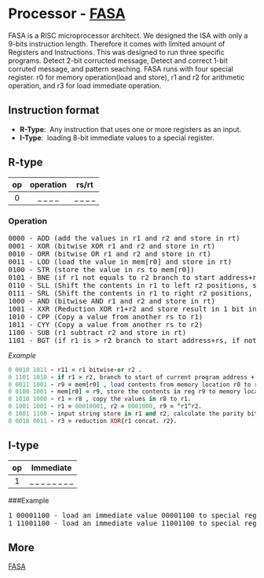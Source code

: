 # Processor - [FASA](https://docs.google.com/document/d/1YYZlfPYRjftxfdg3hMG-gS3LckAowv40sSqFgsXgi-A/edit?usp=sharing)

FASA is a RISC microprocessor architect. We designed the ISA with only a 9-bits instruction length. Therefore it comes with limited amount of Registers and Instructions. 
This was designed to run three specific programs. Detect 2-bit corructed message, Detect and correct 1-bit corruted message, and pattern seaching. FASA runs with 
four special register. r0 for memory operation(load and store), r1 and r2 for arithmetic operation, and r3 for load immediate operation. 

## Instruction format
* **R-Type**:  &nbsp;Any instruction that uses one or more registers as an input.
* **I-Type**:  &nbsp;loading 8-bit immediate values to a special register. </pre>

## R-type

| op | operation | rs/rt |
| :-: | :---: | :----: |
| 0 | _ _ _ _ | _ _ _ _|

### Operation
<pre>
0000 - ADD (add the values in r1 and r2 and store in rt)
0001 - XOR (bitwise XOR r1 and r2 and store in rt) 
0010 - ORR (bitwise OR r1 and r2 and store in rt)
0011 - LOD (load the value in mem[r0] and store in rt)
0100 - STR (store the value in rs to mem[r0])
0101 - BNE (if r1 not equals to r2 branch to start address+rs, if not stay)
0110 - SLL (Shift the contents in r1 to left r2 positions, store in rt)
0111 - SRL (Shift the contents in r1 to right r2 positions, store in rt)
1000 - AND (bitwise AND r1 and r2 and store in rt)
1001 - XXR (Reduction XOR r1+r2 and store result in 1 bit in rt)
1010 - CPP (Copy a value from another rs to r1)
1011 - CYY (Copy a value from another rs to r2)
1100 - SUB (r1 subtract r2 and store in rt)
1101 - BGT (if r1 is > r2 branch to start address+rs, if not stay)
</pre>

*Example*
```ruby
0 0010 1011 - r11 = r1 bitwise-or r2 .
0 1101 1010 - if r1 > r2, branch to start of current program address + r10.
0 0011 1001 - r9 = mem[r0] , load contents from memory location r0 to reg r9.
0 0100 1001 - mem[r0] = r9, store the contents in reg r9 to memory location r0.
0 1010 1000 - r1 = r8 , copy the values in r8 to r1.
0 1001 1001 - r1 = 00010001, r2 = 0001000, r9 = ^r1^r2.
0 1001 1100 - input string store in r1 and r2, calculate the parity bits for it.
0 0010 0011 - r3 = reduction XOR{r1 concat. r2}.

```

## I-type

| op | Immediate |
| :-: | :-------: |
| 1 | _ _ _ _ _ _ _ _|

###Example
<pre>
1 00001100 - load an immediate value 00001100 to special register $r3
1 11001100 - load an immediate value 11001100 to special register $r3
</pre>

## More
[FASA](https://docs.google.com/document/d/1YYZlfPYRjftxfdg3hMG-gS3LckAowv40sSqFgsXgi-A/edit?usp=sharing)
